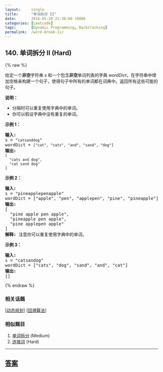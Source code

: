 ```yaml
---
layout:     single
title:      "单词拆分 II"
date:       2016-05-20 21:30:00 +0800
categories: [Leetcode]
tags:       [Dynamic Programming, Backtracking]
permalink:  /word-break-ii/
---
```


## 140. 单词拆分 II (Hard)

{% raw %}

<p>给定一个<strong>非空</strong>字符串 <em>s</em> 和一个包含<strong>非空</strong>单词列表的字典 <em>wordDict</em>，在字符串中增加空格来构建一个句子，使得句子中所有的单词都在词典中。返回所有这些可能的句子。</p>

<p><strong>说明：</strong></p>

<ul>
	<li>分隔时可以重复使用字典中的单词。</li>
	<li>你可以假设字典中没有重复的单词。</li>
</ul>

<p><strong>示例 1：</strong></p>

<pre><strong>输入:
</strong>s = &quot;<code>catsanddog</code>&quot;
wordDict = <code>[&quot;cat&quot;, &quot;cats&quot;, &quot;and&quot;, &quot;sand&quot;, &quot;dog&quot;]</code>
<strong>输出:
</strong><code>[
&nbsp; &quot;cats and dog&quot;,
&nbsp; &quot;cat sand dog&quot;
]</code>
</pre>

<p><strong>示例 2：</strong></p>

<pre><strong>输入:
</strong>s = &quot;pineapplepenapple&quot;
wordDict = [&quot;apple&quot;, &quot;pen&quot;, &quot;applepen&quot;, &quot;pine&quot;, &quot;pineapple&quot;]
<strong>输出:
</strong>[
&nbsp; &quot;pine apple pen apple&quot;,
&nbsp; &quot;pineapple pen apple&quot;,
&nbsp; &quot;pine applepen apple&quot;
]
<strong>解释:</strong> 注意你可以重复使用字典中的单词。
</pre>

<p><strong>示例&nbsp;3：</strong></p>

<pre><strong>输入:
</strong>s = &quot;catsandog&quot;
wordDict = [&quot;cats&quot;, &quot;dog&quot;, &quot;sand&quot;, &quot;and&quot;, &quot;cat&quot;]
<strong>输出:
</strong>[]
</pre>

{% endraw %}

### 相关话题
  [[动态规划](https://github.com/openset/leetcode/tree/master/tag/dynamic-programming/README.md)]
  [[回溯算法](https://github.com/openset/leetcode/tree/master/tag/backtracking/README.md)]

### 相似题目
  1. [单词拆分](/word-break) (Medium)
  1. [连接词](/concatenated-words) (Hard)

---

## [答案](https://github.com/openset/leetcode/tree/master/problems/word-break-ii)
